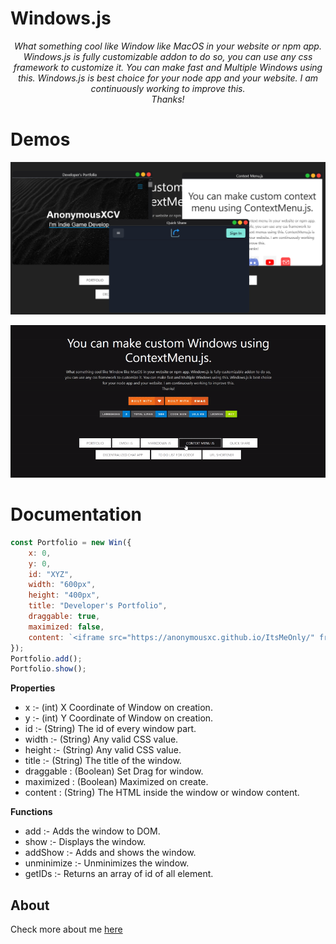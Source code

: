 # Windows.js

<div align="center">
<i>
  What something cool like Window like MacOS in your website or npm app.
                Windows.js is fully customizable addon to do so, you can use any css framework to customize it. You can make fast and Multiple Windows using this. Windows.js is best choice for your node app and your website. I am continuously working to improve this.<br>
                Thanks!
                </i>
  </div>

# Demos
![image 1](.github/1.png)

![video](.github/vid1.gif)

# Documentation

```Javascript
const Portfolio = new Win({
    x: 0,
    y: 0,
    id: "XYZ",
    width: "600px",
    height: "400px",
    title: "Developer's Portfolio",
    draggable: true,
    maximized: false,
    content: `<iframe src="https://anonymousxc.github.io/ItsMeOnly/" frameborder="0" width="100%" height="98%"></iframe>`
});
Portfolio.add();
Portfolio.show();
```

**Properties**

  - x :- (int) X Coordinate of Window on creation.
  - y :- (int) Y Coordinate of Window on creation.
  - id :- (String) The id of every window part.
  - width :- (String) Any valid CSS value.
  - height :- (String) Any valid CSS value.
  - title :- (String) The title of the window.
  - draggable : (Boolean) Set Drag for window.
  - maximized : (Boolean) Maximized on create.
  - content : (String) The HTML inside the window or window content.

**Functions**
- add :- Adds the window to DOM.
- show :- Displays the window.
- addShow :- Adds and shows the window.
- unminimize :- Unminimizes the window.
- getIDs :- Returns an array of id of all element.

## About
Check more about me [here](https://github.com/AnonymousXC)